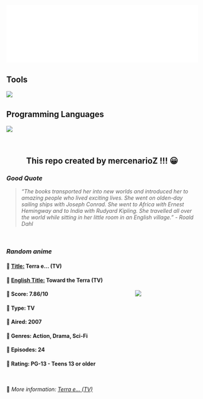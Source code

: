 
<img src="svg/nai.svg" />

<p>
  <h2>Tools</h2>
  <a href="https://skillicons.dev">
    <img src="https://skillicons.dev/icons?i=git,bash,vim,ubuntu,tensorflow,pytorch,docker,raspberrypi" />
  </a>

  <br />

  <h2>Programming Languages</h2>

  <a href="https://skillicons.dev">
    <img src="https://skillicons.dev/icons?i=python,c,cpp" />
  </a>
</p>

<br />

<h2 align="center">This repo created by mercenarioZ !!! 😀</h2>
<h3><i>Good Quote</i></h3>

<blockquote>
<i>
“The books transported her into new worlds and introduced her to amazing people who lived exciting lives. She went on olden-day sailing ships with Joseph Conrad. She went to Africa with Ernest Hemingway and to India with Rudyard Kipling. She travelled all over the world while sitting in her little room in an English village.” - Roald Dahl
</i>
</blockquote>

<br />

<h3><i>Random anime</i></h3>

<h4>
  <strong>🥭 <u>Title:</u></strong> Terra e... (TV)
</h4>

<h4>🌿 <u>English Title:</u> Toward the Terra (TV)</h4>

<img align="right" width="165" src=https://cdn.myanimelist.net/images/anime/1013/117558.jpg />

<h4>🌱 Score: 7.86/10</h4>

<h4>🌲 Type: TV</h4>

<h4>🌴 Aired: 2007</h4>

<h4>🌵 Genres: Action, Drama, Sci-Fi</h4>

<h4>🥑 Episodes: 24</h4>

<h4>🍏 Rating: PG-13 - Teens 13 or older</h4>

<br />

🍂 *More information: [Terra e... (TV)](https://myanimelist.net/anime/2158/Terra_e_TV)*
    